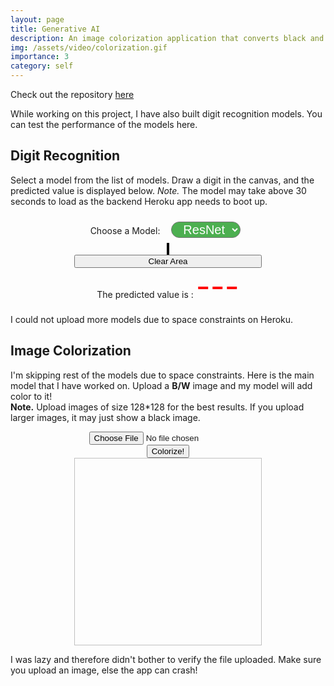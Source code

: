 ```yaml
---
layout: page
title: Generative AI
description: An image colorization application that converts black and white images to colored ones using pix2pix model. Also includes interactive digit recognition webapp.
img: /assets/video/colorization.gif
importance: 3
category: self
---
```


<!-- Special thanks to https://www.codicode.com/art/how_to_draw_on_a_html5_canvas_with_a_mouse.aspx -->

Check out the repository [here](https://github.com/Sudhansh6/ImageColorization)

While working on this project, I have also built digit recognition models. You can test the performance of the models here.  

## Digit Recognition
Select a model from the list of models. Draw a digit in the canvas, and the predicted value is displayed below. *Note.* The model may take above 30 seconds to load as the backend Heroku app needs to boot up.
<div align = center >
   <label for="models">Choose a Model:</label>    
  <select id = "models" name="models" id="models">
    <!-- <option value = "alexnet">AlexNet</option> -->
    <!-- <option value = "vgg">VGG</option> -->
    <option value = "resnet" selected>ResNet</option>
  </select> <br>
    <canvas id="Canvas" width="300" height="300" style = "padding: 0px; border: 2px solid black;"></canvas> <br>
    <button class = subscribeBtn style = "width: 300px;" id = "clear" onclick="javascript:clearArea('Canvas');return false;">Clear Area</button>
  <!-- <img height = 200 width = 200 style = "padding: 0px; border: 2px solid black;" id="frame"> -->
  <div> The predicted value is : <span id = result> --- </span> </div> 
</div>

I could not upload more models due to space constraints on Heroku.

## Image Colorization

I'm skipping rest of the models due to space constraints. Here is the main model that I have worked on. Upload a **B/W** image and my model will add color to it!  
**Note.** Upload images of size 128\*128 for the best results. If you upload larger images, it may just show a black image.

<div align = center >
  <!-- <form onsubmit="return colorize(); return false;"> -->
    <input id="colorfile" type="file" name="imageData" /> <br>
    <button class = subscribeBtn id = colorbutton onclick="colorize()"> Colorize! </button> <br>
  <!-- </form> -->
  <img id = "colorized" width = 300 height = 300> <br>
</div>

I was lazy and therefore didn't bother to verify the file uploaded. Make sure you upload an image, else the app can crash!

<style>
#models{
  font-size: 20px;
  margin: 10px 8px 10px 14px;
  padding: 0px 8px 0px 14px;
  border-radius: 20px;
  color:  white;
  background-color: #4CAF50;
}
#result{
  font-size: 50px;
  color: red;
}
</style>
<script src="//ajax.googleapis.com/ajax/libs/jquery/1.7.1/jquery.min.js" type="text/javascript"></script>

<script>
// =============
// == Globals ==
// =============
const canvas = document.getElementById('Canvas');
const canvasContext = canvas.getContext('2d');
const clearButton = document.getElementById('clear');
const state = {
  mousedown: false
};

// ===================
// == Configuration ==
// ===================
const lineWidth = 20;
const halfLineWidth = lineWidth / 2;
const fillStyle = '#333';
const lineJoin = "round";
const strokeStyle = "red";
const shadowColor = '#333';
const shadowBlur = lineWidth / 4;

// =====================
// == Event Listeners ==
// =====================
canvas.addEventListener('mousedown', handleWritingStart);
canvas.addEventListener('mousemove', handleWritingInProgress);
canvas.addEventListener('mouseup', handleDrawingEnd);
canvas.addEventListener('mouseout', handleDrawingEnd);

canvas.addEventListener('touchstart', handleWritingStart);
canvas.addEventListener('touchmove', handleWritingInProgress);
canvas.addEventListener('touchend', handleDrawingEnd);

clearButton.addEventListener('click', handleClearButtonClick);

// ====================
// == Event Handlers ==
// ====================
function handleWritingStart(event) {
  event.preventDefault();

  const mousePos = getMousePositionOnCanvas(event);

  canvasContext.beginPath();

  canvasContext.moveTo(mousePos.x, mousePos.y);

  canvasContext.lineJoin = lineJoin;
  canvasContext.lineWidth = lineWidth;
  canvasContext.strokeStyle = strokeStyle;
  canvasContext.shadowColor = null;
  canvasContext.shadowBlur = null;

  canvasContext.fill();

  state.mousedown = true;
}

function handleWritingInProgress(event) {
  event.preventDefault();

  if (state.mousedown) {
    const mousePos = getMousePositionOnCanvas(event);

    canvasContext.lineTo(mousePos.x, mousePos.y);
    canvasContext.stroke();
  }
}

function handleDrawingEnd(event) {
  event.preventDefault();
  getPrediction();
  if (state.mousedown) {
    canvasContext.shadowColor = shadowColor;
    canvasContext.shadowBlur = shadowBlur;

    canvasContext.stroke();
  }

  state.mousedown = false;
}

function handleClearButtonClick(event) {
  event.preventDefault();

  clearCanvas();
}

// ======================
// == Helper Functions ==
// ======================
function getMousePositionOnCanvas(event) {
  const clientX = event.clientX || event.touches[0].clientX;
  const clientY = event.clientY || event.touches[0].clientY;
  const rect = event.target.getBoundingClientRect();
  const offsetLeft = rect.left;
  const offsetTop = rect.top;
  const canvasX = clientX - offsetLeft;
  const canvasY = clientY - offsetTop;

  return { x: canvasX, y: canvasY };
}

function clearCanvas() {
  canvasContext.clearRect(0, 0, canvas.width, canvas.height);
}

// $(function() {
//     // let url = "https://soc2021.herokuapp.com/CNN";
//     // let url = "http://0.0.0.0:5000/CNN";
//     let url = "http://127.0.0.1:5000/CNN";
//     $('#colorbutton').click(function() {
//         var form_data = new FormData($('#colorform')[0]);
//         $.ajax({
//             type: 'POST',
//             url: url,
//             data: form_data,
//             contentType: false,
//             cache: false,
//             processData: false,
//             success: function(data) {
//                 console.log('Success!');
//             },
//         });
//     });
// });


function colorize()
  {
    
    // var form_data = new FormData($('#colorimage')[0]);
    let Pic = $("#colorfile")[0].files[0];
    console.log(Pic);
    let form_data = new FormData();
    form_data.append("imageData", Pic);
    let url = "https://blooming-reaches-54484.herokuapp.com/CNN";
    // let url = "http://0.0.0.0:5000/CNN";
    // let url = "http://127.0.0.1:5000/CNN";
    console.log("Sent a request to " + url);

    $.ajax({
        type: 'POST',
        url: url,
        data: form_data,
        processData: false,
        contentType: false,
        xhrFields: {
        withCredentials: true
      },
        crossDomain: true,
        success: function(result) {
              flag = false;
              if(result.result == "")
              document.getElementById('colorized').src = 'data:;base64,' + result['image'];
              else
              res.innerHTML = result.result;
                    // document.getElementById('frame').src = 'data:image/jpg;base64,'+ result;
                },
         error: function(error) {
          console.log("error");
        }
      })
    return false;
  }

  function getPrediction()
  {
    var Pic = document.getElementById("Canvas").toDataURL();
    let flag = true;
      Pic = Pic.replace(/^data:image\/(png|jpg);base64,/, "");
      let model = $("#models option:selected").val();
      let res = document.getElementById('result');
    let url = "https://soc2021.herokuapp.com/CNN";
    // let url = "http://0.0.0.0:5000/CNN";
    // let url = "http://127.0.0.1:5000/CNN";
    console.log("Sent a request to " + url);
    if(flag)
     res.innerHTML = '<img width = 50 height = 50 src = "/assets/videos/loading.gif">';
    $.ajax({
        type: 'POST',
        url: url,
        data: JSON.stringify({"imageData" : Pic, "model" : model}),
        contentType: 'application/json',
        xhrFields: {
        withCredentials: true
      },
        crossDomain: true,
        success: function(result) {
              flag = false;
              if(result.result == "")
              document.getElementById('frame').src = 'data:;base64,' + result['image'];
              else
              res.innerHTML = result.result;
                    // document.getElementById('frame').src = 'data:image/jpg;base64,'+ result;
                },
         error: function(error) {
          console.log("error");
        }
      })
  }
</script>
